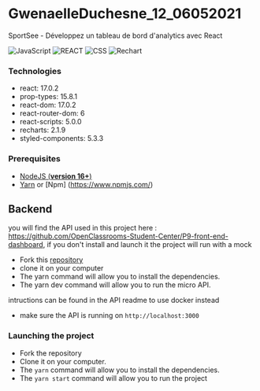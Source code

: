# GwenaelleDuchesne_12_06052021

SportSee - Développez un tableau de bord d'analytics avec React

![JavaScript](https://img.shields.io/badge/made%20with-JS-red) ![REACT](https://img.shields.io/badge/Framework-React-blue) ![CSS](https://img.shields.io/badge/uses-styled--components-green) ![Rechart](https://img.shields.io/badge/Graph-Rechart-red)

### Technologies

-   react: 17.0.2
-   prop-types: 15.8.1
-   react-dom: 17.0.2
-   react-router-dom: 6
-   react-scripts: 5.0.0
-   recharts: 2.1.9
-   styled-components: 5.3.3

### Prerequisites

-   [NodeJS (**version 16+**)](https://nodejs.org/en/)
-   [Yarn](https://yarnpkg.com/) or [Npm] (https://www.npmjs.com/)

## Backend

you will find the API used in this project here : https://github.com/OpenClassrooms-Student-Center/P9-front-end-dashboard, if you don't install and launch it the project will run with a mock

-   Fork this [repository](https://github.com/OpenClassrooms-Student-Center/P9-front-end-dashboard)
-   clone it on your computer
-   The yarn command will allow you to install the dependencies.
-   The yarn dev command will allow you to run the micro API.

intructions can be found in the API readme to use docker instead

-   make sure the API is running on `http://localhost:3000`

### Launching the project

-   Fork the repository
-   Clone it on your computer.
-   The `yarn` command will allow you to install the dependencies.
-   The `yarn start` command will allow you to run the project
